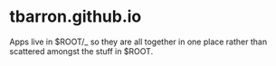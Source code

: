 # tbarron.github.io

Apps live in $ROOT/_ so they are all together in one place rather than scattered
amongst the stuff in $ROOT.

